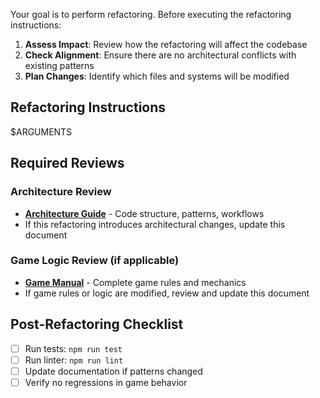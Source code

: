 Your goal is to perform refactoring. Before executing the refactoring instructions:

1. **Assess Impact**: Review how the refactoring will affect the codebase
2. **Check Alignment**: Ensure there are no architectural conflicts with existing patterns
3. **Plan Changes**: Identify which files and systems will be modified

## Refactoring Instructions

$ARGUMENTS

## Required Reviews

### Architecture Review
- **[Architecture Guide](docs/ARCHITECTURE.md)** - Code structure, patterns, workflows
- If this refactoring introduces architectural changes, update this document

### Game Logic Review (if applicable)
- **[Game Manual](docs/manual.md)** - Complete game rules and mechanics
- If game rules or logic are modified, review and update this document

## Post-Refactoring Checklist

- [ ] Run tests: `npm run test`
- [ ] Run linter: `npm run lint`
- [ ] Update documentation if patterns changed
- [ ] Verify no regressions in game behavior